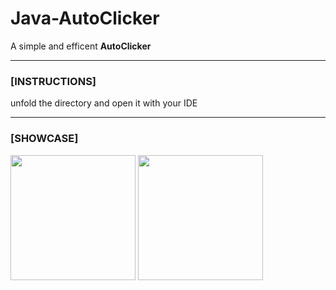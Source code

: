 # Java-AutoClicker
A simple and efficent <b>AutoClicker</b>

---

### [INSTRUCTIONS]
unfold the directory and open it with your IDE

---

### [SHOWCASE]

<img width = "200" src="https://github.com/Phoeyuh/Java-AutoClicker/assets/113254295/93a8ea75-b6fd-43ad-bedc-a924bcf287f3">
<img width = "200" src="https://github.com/Phoeyuh/Java-AutoClicker/assets/113254295/e8807ee7-a40a-4b09-8c56-e07a10cac850">
